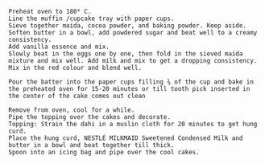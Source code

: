     Preheat oven to 180⁰ C.
    Line the muffin /cupcake tray with paper cups.
    Sieve together maida, cocoa powder, and baking powder. Keep aside.
    Soften butter in a bowl, add powdered sugar and beat well to a creamy consistency. 
    Add vanilla essence and mix. 
    Slowly beat in the eggs one by one, then fold in the sieved maida mixture and mix well. Add milk and mix to get a dropping consistency. 
    Mix in the red colour and blend well.

    Pour the batter into the paper cups filling ¾ of the cup and bake in the preheated oven for 15-20 minutes or till tooth pick inserted in the center of the cake comes out clean

    Remove from oven, cool for a while. 
    Pipe the topping over the cakes and decorate.
    Topping: Strain the dahi in a muslin cloth for 20 minutes to get hung curd.
    Place the hung curd, NESTLÉ MILKMAID Sweetened Condensed Milk and butter in a bowl and beat together till thick. 
    Spoon into an icing bag and pipe over the cool cakes.